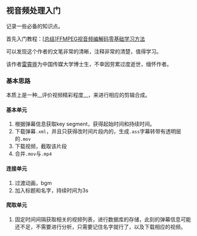 ## 视音频处理入门

记录一些必备的知识点。

首先入门教程：[[总结]FFMPEG视音频编解码零基础学习方法](<https://blog.csdn.net/leixiaohua1020/article/details/15811977>)

可以发现这个作者的文笔非常的清晰，注释非常的清楚，值得学习。

该作者[雷霄骅](https://blog.csdn.net/leixiaohua1020)为中国传媒大学博士生，不幸因劳累过度逝世，缅怀作者。



### 基本思路

本质上是一种__评价视频精彩程度__，来进行相应的剪辑合成。

#### 基本单元

1. 根据弹幕信息获取key segment，获得起始时间和持续时间。
2. 下载弹幕`.xml`，并且只获得改时间片段内的，生成`.ass`字幕转带有透明层的`.mov`
3. 下载视频，截取该片段
4. 合并`.mov`与`.mp4`

#### 连接单元

1. 过渡动画，bgm
2. 加入标题和名字，持续时间为3s



#### 爬取单元

1. 固定时间间隔获取相关的视频列表，进行数据库的存储，此刻的弹幕信息可能还不足，不需要进行分析，只需要记住名字就行了，以及下载相应的视频。